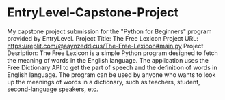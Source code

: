 # EntryLevel-Capstone-Project
My capstone project submission for the "Python for Beginners" program provided by EntryLevel.
Project Title: The Free Lexicon
Project URL: https://replit.com/@aaynzeddicus/The-Free-Lexicon#main.py
Project Desription: The Free Lexicon is a simple Python program designed to fetch the meaning of words in the English language. The application uses the Free Dictionary API to get the part of speech and the definition of words in English language. The program can be used by anyone who wants to look up the meanings of words in a dictionary, such as teachers, student, second-language speakers, etc.
